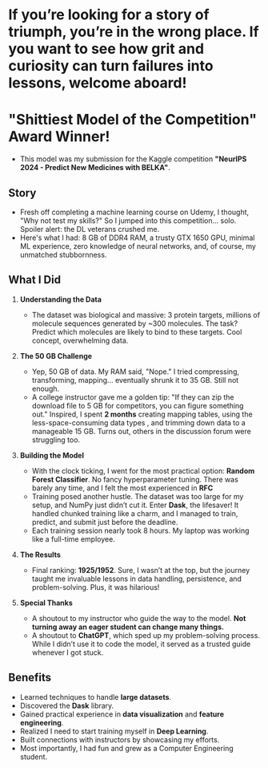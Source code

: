 # If you’re looking for a story of triumph, you’re in the wrong place. If you want to see how grit and curiosity can turn failures into lessons, welcome aboard!

# "Shittiest Model of the Competition" Award Winner!
- This model was my submission for the Kaggle competition **"NeurIPS 2024 - Predict New Medicines with BELKA"**.

## Story
- Fresh off completing a machine learning course on Udemy, I thought, "Why not test my skills?" So I jumped into this competition... solo. Spoiler alert: the DL veterans crushed me.  
- Here's what I had: 8 GB of DDR4 RAM, a trusty GTX 1650 GPU, minimal ML experience, zero knowledge of neural networks, and, of course, my unmatched stubbornness.

## What I Did
1. **Understanding the Data**  
   - The dataset was biological and massive: 3 protein targets, millions of molecule sequences generated by ~300 molecules. The task? Predict which molecules are likely to bind to these targets. Cool concept, overwhelming data.  

2. **The 50 GB Challenge**  
   - Yep, 50 GB of data. My RAM said, "Nope." I tried compressing, transforming, mapping... eventually shrunk it to 35 GB. Still not enough.  
   - A college instructor gave me a golden tip: "If they can zip the download file to 5 GB for competitors, you can figure something out." Inspired, I spent **2 months** creating mapping tables, using the less-space-consuming data types , and trimming down data to a manageable 15 GB. Turns out, others in the discussion forum were struggling too.

3. **Building the Model**  
   - With the clock ticking, I went for the most practical option: **Random Forest Classifier**. No fancy hyperparameter tuning. There was barely any time, and I felt the most experienced in **RFC**
   - Training posed another hustle. The dataset was too large for my setup, and NumPy just didn’t cut it. Enter **Dask**, the lifesaver! It handled chunked training like a charm, and I managed to train, predict, and submit just before the deadline.
   - Each training session nearly took 8 hours. My laptop was working like a full-time employee.

4. **The Results**  
   - Final ranking: **1925/1952**. Sure, I wasn’t at the top, but the journey taught me invaluable lessons in data handling, persistence, and problem-solving. Plus, it was hilarious!

5. **Special Thanks**
   - A shoutout to my instructor who guide the way to the model. **Not turning away an eager student can change many things.**  
   - A shoutout to **ChatGPT**, which sped up my problem-solving process. While I didn’t use it to code the model, it served as a trusted guide whenever I got stuck.

## Benefits
- Learned techniques to handle **large datasets**.  
- Discovered the **Dask** library.  
- Gained practical experience in **data visualization** and **feature engineering**.  
- Realized I need to start training myself in **Deep Learning**.  
- Built connections with instructors by showcasing my efforts.  
- Most importantly, I had fun and grew as a Computer Engineering student.
